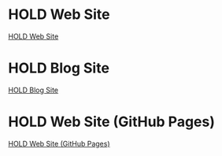 # HOLD Web Site

[HOLD Web Site](http://www.yk.rim.or.jp/~stic/ "HOLD Web Site")

# HOLD Blog Site

[HOLD Blog Site](http://blog.livedoor.jp/stic/ "HOLD Blog Site")

# HOLD Web Site (GitHub Pages)

[HOLD Web Site (GitHub Pages)](https://stic13jp.github.io/ "HOLD Web Site (GitHub Pages)")
